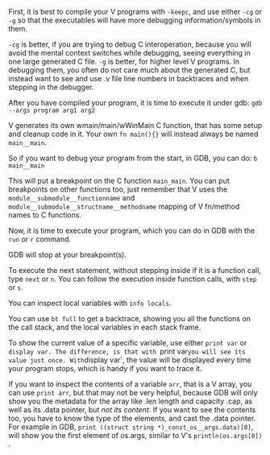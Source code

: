 First, it is best to compile your V programs with `-keepc`, and use either `-cg` or `-g` so that the executables will have more debugging information/symbols in them.

`-cg` is better, if you are trying to debug C interoperation, because you will avoid the mental context switches while debugging, seeing everything in one large generated C file.
`-g` is better, for higher level V programs. 
In debugging them, you often do not care much about the generated C, but instead want to see and use .v file line numbers in backtraces and when stepping in the debugger.

After you have compiled your program, it is time to execute it under gdb:
`gdb --args program arg1 arg2`

V generates its own wmain/main/wWinMain C function, that has some setup and cleanup code in it.
Your own `fn main(){}` will instead always be named `main__main`.

So if you want to debug your program from the start, in GDB, you can do:
`b main__main`

This will put a breakpoint on the C function `main_main`.
You can put breakpoints on other functions too, just remember that V uses the `module__submodule__functionname` and `module__submodule__structname__methodname` mapping of V fn/method names to C functions.

Now, it is time to execute your program, which you can do in GDB with the `run` or `r` command.

GDB will stop at your breakpoint(s).

To execute the next statement, without stepping inside if it is a function call, type `next` or `n`.
You can follow the execution inside function calls, with `step` or `s`.

You can inspect local variables with `info locals`.

You can use `bt full` to get a backtrace, showing you all the functions on the call stack, and the local variables in each stack frame.

To show the current value of a specific variable, use either `print var` or `display var.
The difference, is that with `print var` you will see its value just once.
With `display var`, the value will be displayed every time your program stops, which is handy if you want to trace it.

If you want to inspect the contents of a variable `arr`, that is a V array, you can use `print arr`, but that may not be very helpful, because GDB will only show you the metadata for the array like .len length and capacity .cap, as well as its .data pointer, but *not its content*. If you want to see the contents too, you have to know the type of the elements, and cast the .data pointer.
For example in GDB, `print ((struct string *)_const_os__args.data)[0]`, will show you the first element of os.args, similar to V's `println(os.args[0])` .

